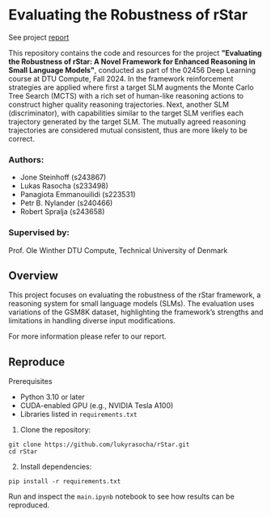 # Evaluating the Robustness of rStar

See project [report](report/rStar-Final-Report.pdf)

This repository contains the code and resources for the project **"Evaluating the Robustness of rStar: A Novel Framework for Enhanced Reasoning in Small Language Models"**, conducted as part of the 02456 Deep Learning course at DTU Compute, Fall 2024. In the framework reinforcement strategies are applied where first a target SLM augments the Monte Carlo Tree Search (MCTS) with a rich set of human-like reasoning actions to construct higher quality reasoning trajectories. Next, another SLM (discriminator), with capabilities similar
to the target SLM verifies each trajectory generated by the target SLM. The mutually agreed reasoning trajectories are considered
mutual consistent, thus are more likely to be correct. 

### Authors:

-   Jone Steinhoff (s243867)
-   Lukas Rasocha (s233498)
-   Panagiota Emmanouilidi (s223531)
-   Petr B. Nylander (s240466)
-   Robert Spralja (s243658)

### Supervised by:

Prof. Ole Winther
DTU Compute, Technical University of Denmark

## Overview

This project focuses on evaluating the robustness of the rStar framework, a reasoning system for small language models (SLMs). The evaluation uses variations of the GSM8K dataset, highlighting the framework’s strengths and limitations in handling diverse input modifications.

For more information please refer to our report.

## Reproduce

Prerequisites

-   Python 3.10 or later
-   CUDA-enabled GPU (e.g., NVIDIA Tesla A100)
-   Libraries listed in `requirements.txt`

1. Clone the repository:

```
git clone https://github.com/lukyrasocha/rStar.git
cd rStar
```

2. Install dependencies:

```
pip install -r requirements.txt
```

Run and inspect the `main.ipynb` notebook to see how results can be reproduced.
